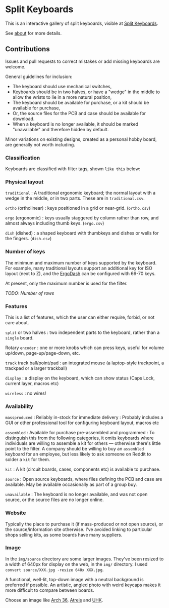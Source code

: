 # Split Keyboards

This is an interactive gallery of split keyboards, visible at [Split Keyboards](https://aposymbiont.github.io/split-keyboards/).

See [about](https://aposymbiont.github.io/split-keyboards/about.html) for more details.

## Contributions

Issues and pull requests to correct mistakes or add missing keyboards are welcome.

General guidelines for inclusion:
* The keyboard should use mechanical switches,
* Keyboards should be in two halves, or have a "wedge" in the middle to allow the wrists to lie in a more natural position,
* The keyboard should be available for purchase, or a kit should be available for purchase,
* Or, the source files for the PCB and case should be available for download.
* When a keyboard is no longer available, it should be marked "unavailable" and therefore hidden by default.

Minor variations on existing designs, created as a personal hobby board, are generally not worth including.

### Classification

Keyboards are classified with filter tags, shown `like this` below:

### Physical layout
`traditional`
: A traditional ergonomic keyboard; the normal layout with a wedge in the middle, or in two parts.  These are in `traditional.csv`.

`ortho` (ortholinear)
: keys positioned in a grid or near-grid. (`ortho.csv`)

`ergo` (ergonomic)
: keys usually staggered by column rather than row, and almost always including thumb keys. (`ergo.csv`)

`dish` (dished)
: a shaped keyboard with thumbkeys and dishes or wells for the fingers. (`dish.csv`)

### Number of keys
The minimum and maximum number of keys supported by the keyboard.  For example, many traditional layouts support an additional key for ISO layout (next to Z), and the [ErgoDash](https://github.com/omkbd/ErgoDash) can be configured with 66-70 keys.

At present, only the maximum number is used for the filter.

*TODO: Number of rows*

### Features
This is a list of features, which the user can either require, forbid, or not care about.

`split` or two halves
: two independent parts to the keyboard, rather than a `single` board.

Rotary `encoder`
: one or more knobs which can press keys, useful for volume up/down, page-up/page-down, etc.

`track` track ball/point/pad
: an integrated mouse (a laptop-style trackpoint, a trackpad or a larger trackball)

`display`
: a display on the keyboard, which can show status (Caps Lock, current layer, macros etc)

`wireless`
: no wires!

### Availability
`massproduced`
: Reliably in-stock for immediate delivery
: Probably includes a GUI or other professional tool for configuring keyboard layout, macros etc

`assembled`
: Available for purchase pre-assembled and programmed
: To distinguish this from the following categories, it omits keyboards where individuals are willing to assemble a kit for others — otherwise there's little point to the filter.  A company should be willing to buy an `assembled` keyboard for an employee, but less likely to ask someone on Reddit to solder a `kit` for them.

`kit`
: A kit (circuit boards, cases, components etc) is available to purchase.

`source`
: Open source keyboards, where files defining the PCB and case are available.  May be available occasionally as part of a group buy.

`unavailable`
: The keyboard is no longer available, and was not open source, or the source files are no longer online.

### Website
Typically the place to purchase it (if mass-produced or not open source), or the source/information site otherwise.  I've avoided linking to particular shops selling kits, as some boards have many suppliers.

### Image
In the `img/source` directory are some larger images.  They've been resized to a width of 640px for display on the web, in the `img/` directory.  I used `convert source/XXX.jpg -resize 640x XXX.jpg`.

A functional, well-lit, top-down image with a neutral background is preferred if possible.  An artistic, angled photo with weird keycaps makes it more difficult to compare between boards.

Choose an image like [Arch 36](img/Arch36.jpg), [Atreis](img/Atreis.jpg) and [UHK](img/Ultimatehackingkeyboard.jpg).
